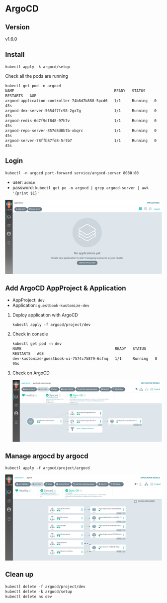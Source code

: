 # ArgoCD

## Version

v1.6.0
## Install

```
kubectl apply -k argocd/setup
```

Check all the pods are running

```
kubectl get pod -n argocd
NAME                                             READY   STATUS    RESTARTS   AGE
argocd-application-controller-74b8d7b888-5pcd6   1/1     Running   0          45s
argocd-dex-server-5654f7fc98-2gx7g               1/1     Running   0          45s
argocd-redis-6d7f9df848-97h7v                    1/1     Running   0          45s
argocd-repo-server-857d8d8b7b-xbqrc              1/1     Running   0          45s
argocd-server-78ffb87fd8-5rtb7                   1/1     Running   0          45s
```

## Login

```
kubectl -n argocd port-forward service/argocd-server 8080:80
```

- user: `admin`
- password: `kubectl get po -n argocd | grep argocd-server | awk '{print $1}'`

![](img/argocd.png)

## Add ArgoCD AppProject & Application

- AppProject: `dev`
- Application: `guestbook-kustomize-dev`

1. Deploy application with ArgoCD

    ```
    kubectl apply -f argocd/project/dev
    ```

1. Check in console

    ```
    kubectl get pod -n dev
    NAME                                          READY   STATUS    RESTARTS   AGE
    dev-kustomize-guestbook-ui-7574c75879-6cfnq   1/1     Running   0          95s
    ```

1. Check on ArgoCD

    ![](img/argocd-guestbook-kustomize-dev.png)

## Manage argocd by argocd

```
kubectl apply -f argocd/project/argocd
```

![](img/argocd-by-argocd.png)

## Clean up

```
kubectl delete -f argocd/project/dev
kubectl delete -k argocd/setup
kubectl delete ns dev
```
